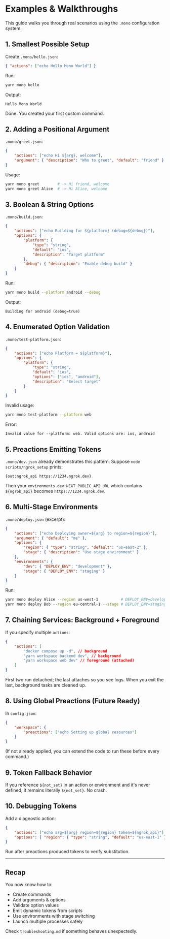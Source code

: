 # Examples & Walkthroughs

This guide walks you through real scenarios using the `.mono` configuration
system.

## 1. Smallest Possible Setup

Create `.mono/hello.json`:

```json
{ "actions": ["echo Hello Mono World"] }
```

Run:

```bash
yarn mono hello
```

Output:

```
Hello Mono World
```

Done. You created your first custom command.

## 2. Adding a Positional Argument

`.mono/greet.json`:

```json
{
	"actions": ["echo Hi ${arg}, welcome"],
	"argument": { "description": "Who to greet", "default": "friend" }
}
```

Usage:

```bash
yarn mono greet        # -> Hi friend, welcome
yarn mono greet Alice  # -> Hi Alice, welcome
```

## 3. Boolean & String Options

`.mono/build.json`:

```json
{
	"actions": ["echo Building for ${platform} (debug=${debug})"],
	"options": {
		"platform": {
			"type": "string",
			"default": "ios",
			"description": "Target platform"
		},
		"debug": { "description": "Enable debug build" }
	}
}
```

Run:

```bash
yarn mono build --platform android --debug
```

Output:

```
Building for android (debug=true)
```

## 4. Enumerated Option Validation

`.mono/test-platform.json`:

```json
{
	"actions": ["echo Platform = ${platform}"],
	"options": {
		"platform": {
			"type": "string",
			"default": "ios",
			"options": ["ios", "android"],
			"description": "Select target"
		}
	}
}
```

Invalid usage:

```bash
yarn mono test-platform --platform web
```

Error:

```
Invalid value for --platform: web. Valid options are: ios, android
```

## 5. Preactions Emitting Tokens

`.mono/dev.json` already demonstrates this pattern. Suppose
`node scripts/ngrok_setup` prints:

```
{out:ngrok_api https://1234.ngrok.dev}
```

Then your `environments.dev.NEXT_PUBLIC_API_URL` which contains `${ngrok_api}`
becomes `https://1234.ngrok.dev`.

## 6. Multi-Stage Environments

`.mono/deploy.json` (excerpt):

```json
{
	"actions": ["echo Deploying owner=${arg} to region=${region}"],
	"argument": { "default": "me" },
	"options": {
		"region": { "type": "string", "default": "us-east-2" },
		"stage": { "description": "Use stage environment" }
	},
	"environments": {
		"dev": { "DEPLOY_ENV": "development" },
		"stage": { "DEPLOY_ENV": "staging" }
	}
}
```

Run:

```bash
yarn mono deploy Alice --region us-west-1          # DEPLOY_ENV=development
yarn mono deploy Bob --region eu-central-1 --stage # DEPLOY_ENV=staging
```

## 7. Chaining Services: Background + Foreground

If you specify multiple `actions`:

```json
{
	"actions": [
		"docker compose up -d", // background
		"yarn workspace backend dev", // background
		"yarn workspace web dev" // foreground (attached)
	]
}
```

First two run detached; the last attaches so you see logs. When you exit the
last, background tasks are cleaned up.

## 8. Using Global Preactions (Future Ready)

In `config.json`:

```json
{
	"workspace": {
		"preactions": ["echo Setting up global resources"]
	}
}
```

(If not already applied, you can extend the code to run these before every
command.)

## 9. Token Fallback Behavior

If you reference `${not_set}` in an action or environment and it's never
defined, it remains literally `${not_set}`. No crash.

## 10. Debugging Tokens

Add a diagnostic action:

```json
{
	"actions": ["echo arg=${arg} region=${region} token=${ngrok_api}"],
	"options": { "region": { "type": "string", "default": "us-east-1" } }
}
```

Run after preactions produced tokens to verify substitution.

---

## Recap

You now know how to:

- Create commands
- Add arguments & options
- Validate option values
- Emit dynamic tokens from scripts
- Use environments with stage switching
- Launch multiple processes safely

Check `troubleshooting.md` if something behaves unexpectedly.
